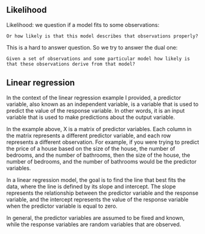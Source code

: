 ##  Likelihood
Likelihood: we question if a model fits to some observations:
``` 
Or how likely is that this model describes that observations properly?
```
This is  a hard to answer question. So we try to answer the dual one:
```
Given a set of observations and some particular model how likely is that these observations derive from that model? 
```


## Linear regression
In the context of the linear regression example I provided, a predictor variable, also known as an independent variable, is a variable that is used to predict the value of the response variable. In other words, it is an input variable that is used to make predictions about the output variable.

In the example above, X is a matrix of predictor variables. Each column in the matrix represents a different predictor variable, and each row represents a different observation. For example, if you were trying to predict the price of a house based on the size of the house, the number of bedrooms, and the number of bathrooms, then the size of the house, the number of bedrooms, and the number of bathrooms would be the predictor variables.

In a linear regression model, the goal is to find the line that best fits the data, where the line is defined by its slope and intercept. The slope represents the relationship between the predictor variable and the response variable, and the intercept represents the value of the response variable when the predictor variable is equal to zero.

In general, the predictor variables are assumed to be fixed and known, while the response variables are random variables that are observed.